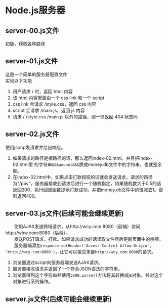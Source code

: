 # Node.js服务器
## server-00.js文件
初版，获取各种路径
## server-01.js文件
这是一个简单的服务器配置文件<br>
实现以下功能<br>
1. 用户请求 / 时，返回 html 内容
2. 该 html 内容里面由一个 css link 和一个 script
3. css link 会请求 /style.css，返回 css 内容
4. script 会请求 /main.js，返回 js 内容
5. 请求 / /style.css /main.js 以外的路径，则一律返回 404 状态码
## server-02.js文件
使用jsonp发请求并给出响应。
1. 如果请求的路径是根路径的话，那么返回index-02.html。并且把index-02.html里 的字符串`&&&amount&&&`换成money.db文件中的字符串，也就是余额。
2. 在index-02.html中，如果点击打款按钮的话就会发送请求，请求的路径为"/pay"。服务器接收到请求后进行一个随机指定，如果随机数大于0.5的话返回200，执行回调函数提示打款成功，并把money.db文件中的值减去1。否则返回400。
## server-03.js文件(后续可能会继续更新)
&emsp;&emsp;使用AJAX发送跨域请求，从http://wcy.com:8080（前端）访问http://whw.com:8080（后端）。<br>
&emsp;&emsp;发送POST请求，打款。如果请求成功的话读取文件然后更新页面中的余额。<br>
&emsp;&emsp;服务器端添加`response.setHeader('Access-Control-Allow-Origin', 'http://wcy.com:8080')`，让它可以接受来自`http://wcy.com:8080`的请求。<br>
1. 浏览器通过script向服务器端发送AJAX请求。
2. 服务器接收请求并返回了一个符合JSON语法的字符串。
3. 浏览器得到这个字符串并使用`JSON.parse()`方法将其转换成js对象。并对这个对象进行系列操作。

## server.js文件(后续可能会继续更新)